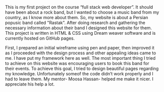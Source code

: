 
This is my first project on the course “full stack web developer”. 
It should have been about a rock band, but I wanted to choose a music band from my country, as I know more about them. So, my website is about a Persian popusic band called "Rastak". After doing research and gathering the necessary information about their band I designed this website for them.
This project is written in HTML & CSS using Dream weaver software and is currently hosted on GitHub pages.

First, I prepared an initial wireframe using pen and paper, then improved it as I proceeded with the design process and other appealing ideas came to me. I have put my framework here as well.
The most important thing I tried to achieve on this website was encouraging users to book this band for their events. To achieve this goal, I tried to design beautiful pages regarding my knowledge.  Unfortunately someof the code didn’t work properly and I had to leave them.
My mentor- Moosa Hassan- helped me make it nicer. I appreciate his help a lot.
